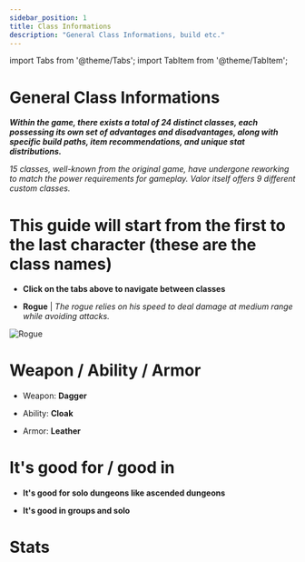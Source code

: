 ```yaml
---
sidebar_position: 1
title: Class Informations
description: "General Class Informations, build etc."
---
```


import Tabs from '@theme/Tabs';
import TabItem from '@theme/TabItem';

<Tabs>
  <TabItem value="General Class Informations" label="General Class Informations" default>

# General Class Informations

***Within the game, there exists a total of 24 distinct classes, each possessing its own set of advantages and disadvantages, along with specific build paths, item recommendations, and unique stat distributions.***

*15 classes, well-known from the original game, have undergone reworking to match the power requirements for gameplay. Valor itself offers 9 different custom classes.*


# This guide will start from the first to the last character (these are the class names)
- **Click on the tabs above to navigate between classes**

 </TabItem>
  <TabItem value="Rogue" label="Rogue">
    
- **Rogue** | *The rogue relies on his speed to deal damage at medium range while avoiding attacks.*

![Rogue](https://github.com/Valor-Inc/Wiki/assets/154475841/a1aae542-efbc-46e8-996d-825829d07b6e)

# Weapon / Ability / Armor

- Weapon:
**Dagger**

- Ability:
**Cloak**

- Armor: 
**Leather**

# It's good for / good in

- **It's good for solo dungeons like ascended dungeons**

- **It's good in groups and solo**
  
# Stats 


 </TabItem>
</Tabs>
